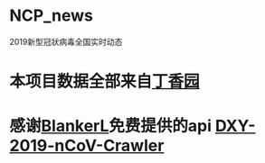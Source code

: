 # NCP_news

2019新型冠狀病毒全国实时动态

# 本项目数据全部来自[丁香园](https://ncov.dxy.cn/ncovh5/view/pneumonia)
# 感谢[BlankerL](https://github.com/BlankerL/DXY-2019-nCoV-Crawler)免费提供的api [DXY-2019-nCoV-Crawler](https://github.com/BlankerL/DXY-2019-nCoV-Crawler)
